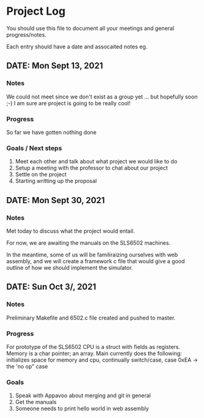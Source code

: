 # Project Log

You should use this file to document all your meetings and general progress/notes.

Each entry should have a date and assocaited notes eg.


## DATE: Mon Sept 13, 2021

### Notes
We could not meet since we don't exist as a group yet ... but hopefully soon ;-)
I am sure are project is going to be really cool!

### Progress

So far we have gotten nothing done

### Goals / Next steps

1. Meet each other and talk about what project we would like to do
2. Setup a meeting with the professor to chat about our project
3. Settle on the project
4. Starting writting up the proposal


## DATE: Mon Sept 30, 2021

### Notes
Met today to discuss what the project would entail. 

For now, we are awaiting the manuals on the SLS6502 machines.

In the meantime, some of us will be familiraizing ourselves with web assembly, and we will create a framework c file that would give a good outline of how we should implement the simulator. 

## DATE: Sun Oct 3/, 2021

### Notes

Preliminary Makefile and 6502.c file created and pushed to master. 

### Progress

For prototype of the SLS6502
CPU is a struct with fields as registers. Memory is a char pointer; an array. Main currently does the following: initializes space for memory and cpu, continually switch/case, case 0xEA -> the 'no op" case

### Goals

1. Speak with Appavoo about merging and git in general
2. Get the manuals
3. Someone needs to print hello world in web assembly




